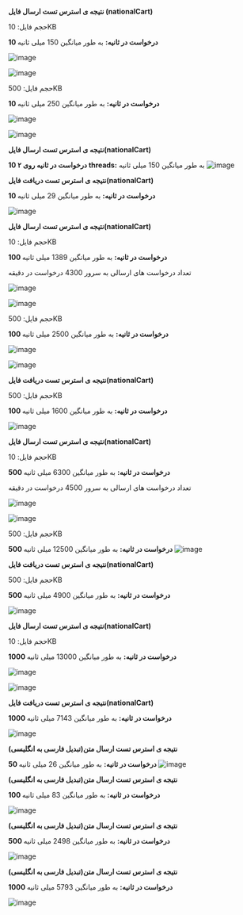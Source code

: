**نتیجه ی استرس تست ارسال فایل (nationalCart)**

حجم فایل:  10KB

**10 درخواست در ثانیه:**
به طور میانگین 150 میلی ثانیه 

![image](assets/uploads/a6b008032eff6edac48c6da1f70d92db/image.png)

![image](assets/uploads/0c0ac3684e0ba1fb165ce605ee9f29d4/image.png)

حجم فایل:  500KB

**10 درخواست در ثانیه:**
به طور میانگین 250 میلی ثانیه 


![image](assets/uploads/3962e85162854f87147966402ad8d769/image.png)

![image](assets/uploads/9f4640bd10a26781105f84151b1e573b/image.png)



**نتیجه ی استرس تست ارسال فایل(nationalCart)**

**10 درخواست در ثانیه روی ۲ threads:**
به طور میانگین 150 میلی ثانیه 
![image](assets/uploads/d51b2965301894e8381bf790e8714cae/image.png)


**نتیجه ی استرس تست دریافت فایل(nationalCart)**

**10 درخواست در ثانیه:**
به طور میانگین 29 میلی ثانیه 


![image](assets/uploads/2c3e1001db2b330bd7b004b4ae976f47/image.png)


**نتیجه ی استرس تست ارسال فایل(nationalCart)**

حجم فایل:  10KB

**100 درخواست در ثانیه:**
به طور میانگین 1389 میلی ثانیه 

تعداد درخواست های ارسالی به سرور 4300 درخواست در دقیقه

![image](assets/uploads/d66c830a8972eabe5ad37db813f98544/image.png)

![image](assets/uploads/1d8526f9c9d2d515ec7cb2e9945c9501/image.png)

حجم فایل:  500KB

**100 درخواست در ثانیه:**
به طور میانگین 2500 میلی ثانیه 


![image](assets/uploads/0a955fbcbe62b41b3d59390ab8de7dcc/image.png)

![image](assets/uploads/75a3d42d5098297043a913444b0e1246/image.png)


**نتیجه ی استرس تست دریافت فایل(nationalCart)**

حجم فایل:  500KB

**100 درخواست در ثانیه:**
به طور میانگین 1600 میلی ثانیه 


![image](assets/uploads/61543416270504b73114d98060e681e4/image.png)



**نتیجه ی استرس تست ارسال فایل(nationalCart)**

حجم فایل:  10KB


**500 درخواست در ثانیه:**
به طور میانگین 6300 میلی ثانیه 

تعداد درخواست های ارسالی به سرور 4500 درخواست در دقیقه


![image](assets/uploads/cfdebcffe163846243e05acd32b7023f/image.png)

![image](assets/uploads/d915b4483e508690bae86945f14f4c7a/image.png)

حجم فایل:  500KB


**500 درخواست در ثانیه:**
به طور میانگین 12500 میلی ثانیه 
![image](assets/uploads/8d3d0098dde0f2995e5f5a55f5c4b4c6/image.png)


**نتیجه ی استرس تست دریافت فایل(nationalCart)**

حجم فایل:  500KB

**500 درخواست در ثانیه:**
به طور میانگین 4900 میلی ثانیه 

![image](assets/uploads/76ed0f85c13e2e8f6da883c6b559c447/image.png)


**نتیجه ی استرس تست ارسال فایل(nationalCart)**

حجم فایل:  10KB


**1000 درخواست در ثانیه:**
به طور میانگین 13000 میلی ثانیه 


![image](assets/uploads/1b812ec43555ff283eedcc5ff848779d/image.png)

![image](assets/uploads/ada5f74931d15df48abe1d5f27df52b1/image.png)

**نتیجه ی استرس تست دریافت فایل(nationalCart)**

**1000 درخواست در ثانیه:**
به طور میانگین 7143 میلی ثانیه 

![image](assets/uploads/7b28bb9c016e058a06c8faad6e5898d2/image.png)





**نتیجه ی استرس تست ارسال متن(تبدیل فارسی به انگلیسی)**

**50 درخواست در ثانیه:**
به طور میانگین 26 میلی ثانیه 
![image](assets/uploads/ed0c62d0c2cef6b9132b66a7494d7246/image.png)




**نتیجه ی استرس تست ارسال متن(تبدیل فارسی به انگلیسی)**

**100 درخواست در ثانیه:**
به طور میانگین 83 میلی ثانیه 

![image](assets/uploads/9e106d678d8295a91a9b8151d74c0445/image.png)




**نتیجه ی استرس تست ارسال متن(تبدیل فارسی به انگلیسی)**

**500 درخواست در ثانیه:**
به طور میانگین 2498 میلی ثانیه 


![image](assets/uploads/ed8eb3a79cdc21a236fa4aa35c955dee/image.png)





**نتیجه ی استرس تست ارسال متن(تبدیل فارسی به انگلیسی)**

**1000 درخواست در ثانیه:**
به طور میانگین 5793 میلی ثانیه 


![image](assets/uploads/b1c2a3d38ed4d332857b895a0ff48d96/image.png)